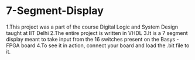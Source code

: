 # 7-Segment-Display
1.This project was a part of the course Digital Logic and System Design taught at IIT Delhi
2.The entire project is written in VHDL
3.It is a 7 segment display meant to take input from the 16 switches present on the Basys - FPGA board
4.To see it in action, connect your board and load the .bit file to it.
